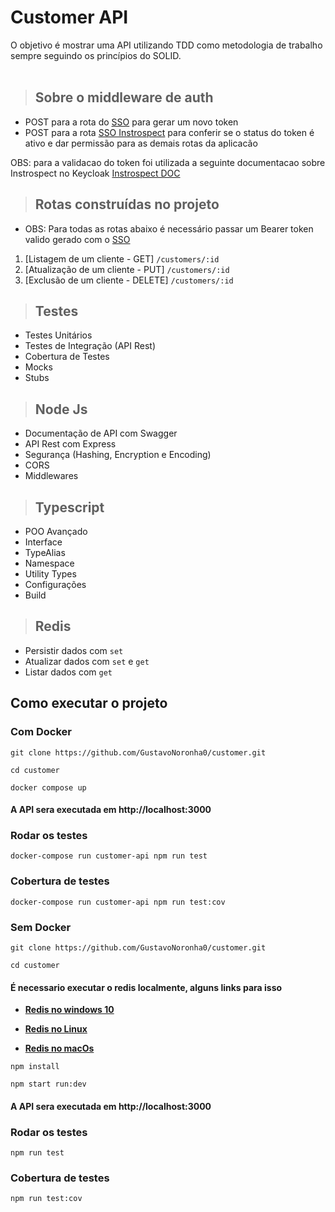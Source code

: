 # **Customer API**

O objetivo é mostrar uma API utilizando TDD como metodologia de trabalho sempre seguindo os princípios do SOLID.
<br /><br />

> ## Sobre o middleware de auth
* POST para a rota do [SSO](https://accounts.seguros.vitta.com.br/auth/realms/careers/protocol/openid-connect/token/) para gerar um novo token
* POST para a rota  [SSO Instrospect](https://accounts.seguros.vitta.com.br/auth/realms/careers/protocol/openid-connect/token/) para conferir se o status do token é ativo e dar permissão para as demais rotas da aplicacão

OBS: para a validacao do token foi utilizada a seguinte documentacao sobre Instrospect no Keycloak [Instrospect DOC](https://github.com/keycloak/keycloak-documentation/blob/main/authorization_services/topics/service-rpt-token-introspection.adoc)

> ## Rotas construídas no projeto
* OBS: Para todas as rotas abaixo é necessário passar um Bearer token valido gerado com o [SSO](https://accounts.seguros.vitta.com.br/auth/realms/careers/protocol/openid-connect/token/)

1. [Listagem de um cliente - GET] `/customers/:id`
2. [Atualização de um cliente - PUT] `/customers/:id`
3. [Exclusão de um cliente - DELETE] `/customers/:id`


> ## Testes
* Testes Unitários
* Testes de Integração (API Rest)
* Cobertura de Testes
* Mocks
* Stubs

> ## Node Js
* Documentação de API com Swagger
* API Rest com Express
* Segurança (Hashing, Encryption e Encoding)
* CORS
* Middlewares

> ## Typescript
* POO Avançado
* Interface
* TypeAlias
* Namespace
* Utility Types
* Configurações
* Build

> ## Redis
* Persistir dados com `set`
* Atualizar dados com `set` e `get`
* Listar dados com `get`

## **Como executar o projeto**

### **Com Docker**

```
git clone https://github.com/GustavoNoronha0/customer.git
```

```
cd customer 
```


```
docker compose up
```

#### A API sera executada em http://localhost:3000

### **Rodar os testes**
```
docker-compose run customer-api npm run test
```

### **Cobertura de testes**
```
docker-compose run customer-api npm run test:cov
```

### **Sem Docker**

```
git clone https://github.com/GustavoNoronha0/customer.git
```

```
cd customer 
```

#### É necessario executar o redis localmente, alguns links para isso 

* **[Redis no windows 10](https://redis.com/blog/redis-on-windows-10/)**

* **[Redis no Linux](https://redis.io/docs/getting-started/installation/install-redis-on-linux/)**

* **[Redis no macOs](https://redis.io/docs/getting-started/installation/install-redis-on-mac-os/)**

```
npm install
```

```
npm start run:dev
```

#### A API sera executada em http://localhost:3000

### **Rodar os testes**
```
npm run test
```

### **Cobertura de testes**
```
npm run test:cov
```

